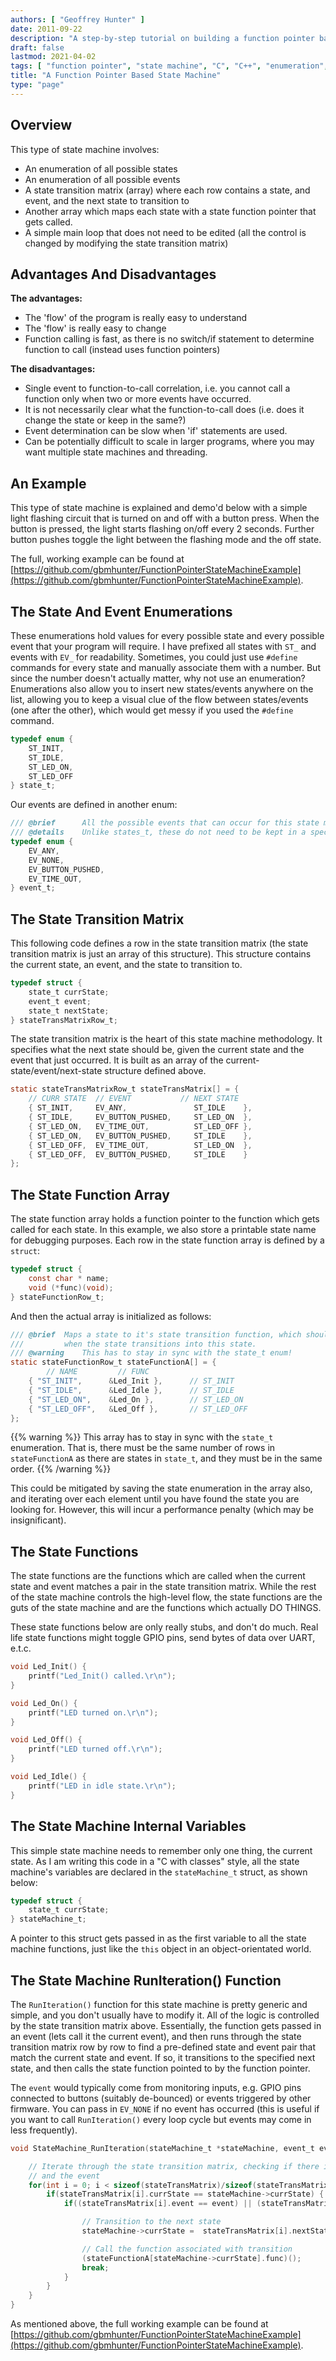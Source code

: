 ```yaml
---
authors: [ "Geoffrey Hunter" ]
date: 2011-09-22
description: "A step-by-step tutorial on building a function pointer based state machine."
draft: false
lastmod: 2021-04-02
tags: [ "function pointer", "state machine", "C", "C++", "enumeration", "enum", "states", "events", "embedded", "logic" ]
title: "A Function Pointer Based State Machine"
type: "page"
---
```


## Overview

This type of state machine involves:

* An enumeration of all possible states
* An enumeration of all possible events
* A state transition matrix (array) where each row contains a state, and event, and the next state to transition to
* Another array which maps each state with a state function pointer that gets called.
* A simple main loop that does not need to be edited (all the control is changed by modifying the state transition matrix)

## Advantages And Disadvantages

**The advantages:**

* The 'flow' of the program is really easy to understand
* The 'flow' is really easy to change
* Function calling is fast, as there is no switch/if statement to determine function to call (instead uses function pointers)

**The disadvantages:**

* Single event to function-to-call correlation, i.e. you cannot call a function only when two or more events have occurred.
* It is not necessarily clear what the function-to-call does (i.e. does it change the state or keep in the same?)
* Event determination can be slow when 'if' statements are used.
* Can be potentially difficult to scale in larger programs, where you may want multiple state machines and threading. 

## An Example

This type of state machine is explained and demo'd below with a simple light flashing circuit that is turned on and off with a button press. When the button is pressed, the light starts flashing on/off every 2 seconds. Further button pushes toggle the light between the flashing mode and the off state.

The full, working example can be found at [https://github.com/gbmhunter/FunctionPointerStateMachineExample](https://github.com/gbmhunter/FunctionPointerStateMachineExample).

## The State And Event Enumerations

These enumerations hold values for every possible state and every possible event that your program will require. I have prefixed all states with `ST_` and events with `EV_` for readability. Sometimes, you could just use `#define` commands for every state and manually associate them with a number. But since the number doesn't actually matter, why not use an enumeration? Enumerations also allow you to insert new states/events anywhere on the list, allowing you to keep a visual clue of the flow between states/events (one after the other), which would get messy if you used the `#define` command.

```c
typedef enum {
    ST_INIT,
    ST_IDLE,
    ST_LED_ON,
    ST_LED_OFF
} state_t;
```

Our events are defined in another enum:

```c    
/// @brief      All the possible events that can occur for this state machine.
/// @details    Unlike states_t, these do not need to be kept in a special order.
typedef enum {
    EV_ANY,
    EV_NONE,
    EV_BUTTON_PUSHED,
    EV_TIME_OUT,
} event_t;
```

## The State Transition Matrix

This following code defines a row in the state transition matrix (the state transition matrix is just an array of this structure). This structure contains the current state, an event, and the state to transition to.

```c
typedef struct {
    state_t currState;
    event_t event;
    state_t nextState;
} stateTransMatrixRow_t;
```

The state transition matrix is the heart of this state machine methodology. It specifies what the next state should be, given the current state and the event that just occurred. It is built as an array of the current-state/event/next-state structure defined above.

```c    
static stateTransMatrixRow_t stateTransMatrix[] = {
    // CURR STATE  // EVENT           // NEXT STATE
    { ST_INIT,     EV_ANY,               ST_IDLE    },
    { ST_IDLE,     EV_BUTTON_PUSHED,     ST_LED_ON  },
    { ST_LED_ON,   EV_TIME_OUT,          ST_LED_OFF },
    { ST_LED_ON,   EV_BUTTON_PUSHED,     ST_IDLE    },
    { ST_LED_OFF,  EV_TIME_OUT,          ST_LED_ON  },
    { ST_LED_OFF,  EV_BUTTON_PUSHED,     ST_IDLE    }
};
```

## The State Function Array

The state function array holds a function pointer to the function which gets called for each state. In this example, we also store a printable state name for debugging purposes. Each row in the state function array is defined by a `struct`:

```c    
typedef struct {
    const char * name;
    void (*func)(void);
} stateFunctionRow_t;
```

And then the actual array is initialized as follows:

```c    
/// @brief  Maps a state to it's state transition function, which should be called
///         when the state transitions into this state.
/// @warning    This has to stay in sync with the state_t enum!
static stateFunctionRow_t stateFunctionA[] = {
        // NAME         // FUNC
    { "ST_INIT",      &Led_Init },      // ST_INIT
    { "ST_IDLE",      &Led_Idle },      // ST_IDLE
    { "ST_LED_ON",    &Led_On },        // ST_LED_ON
    { "ST_LED_OFF",   &Led_Off },       // ST_LED_OFF
};
```

{{% warning %}}
This array has to stay in sync with the `state_t` enumeration. That is, there must be the same number of rows in `stateFunctionA` as there are states in `state_t`, and they must be in the same order.
{{% /warning %}}

This could be mitigated by saving the state enumeration in the array also, and iterating over each element until you have found the state you are looking for. However, this will incur a performance penalty (which may be insignificant).

## The State Functions

The state functions are the functions which are called when the current state and event matches a pair in the state transition matrix. While the rest of the state machine controls the high-level flow, the state functions are the guts of the state machine and are the functions which actually DO THINGS.

These state functions below are only really stubs, and don't do much. Real life state functions might toggle GPIO pins, send bytes of data over UART, e.t.c.

```c    
void Led_Init() {
    printf("Led_Init() called.\r\n");
}

void Led_On() {
    printf("LED turned on.\r\n");
}

void Led_Off() {
    printf("LED turned off.\r\n");
}

void Led_Idle() {
    printf("LED in idle state.\r\n");
}
```

## The State Machine Internal Variables

This simple state machine needs to remember only one thing, the current state. As I am writing this code in a "C with classes" style, all the state machine's variables are declared in the `stateMachine_t` struct, as shown below:

```c    
typedef struct {
    state_t currState;
} stateMachine_t;
```

A pointer to this struct gets passed in as the first variable to all the state machine functions, just like the `this` object in an object-orientated world.

## The State Machine RunIteration() Function

The `RunIteration()` function for this state machine is pretty generic and simple, and you don't usually have to modify it. All of the logic is controlled by the state transition matrix above. Essentially, the function gets passed in an event (lets call it the current event), and then runs through the state transition matrix row by row to find a pre-defined state and event pair that match the current state and event. If so, it transitions to the specified next state, and then calls the state function pointed to by the function pointer.

The `event` would typically come from monitoring inputs, e.g. GPIO pins connected to buttons (suitably de-bounced) or events triggered by other firmware. You can pass in `EV_NONE` if no event has occurred (this is useful if you want to call `RunIteration()` every loop cycle but events may come in less frequently).

```c    
void StateMachine_RunIteration(stateMachine_t *stateMachine, event_t event) {

    // Iterate through the state transition matrix, checking if there is both a match with the current state
    // and the event
    for(int i = 0; i < sizeof(stateTransMatrix)/sizeof(stateTransMatrix[0]); i++) {
        if(stateTransMatrix[i].currState == stateMachine->currState) {
            if((stateTransMatrix[i].event == event) || (stateTransMatrix[i].event == EV_ANY)) {

                // Transition to the next state
                stateMachine->currState =  stateTransMatrix[i].nextState;

                // Call the function associated with transition
                (stateFunctionA[stateMachine->currState].func)();
                break;
            }
        }
    }
}
```

As mentioned above, the full working example can be found at [https://github.com/gbmhunter/FunctionPointerStateMachineExample](https://github.com/gbmhunter/FunctionPointerStateMachineExample).
